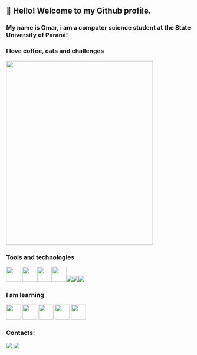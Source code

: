## 👋 Hello! Welcome to my Github profile.
### My name is Omar, i am a computer science student at the State University of Paraná!

### I love coffee, cats and challenges
<img src = "https://c.tenor.com/oS5SFKhlWYwAAAAd/angry-cat.gif" width = "398" height = "498" />


### Tools and technologies
<img src="https://cdn.jsdelivr.net/gh/devicons/devicon/icons/javascript/javascript-original.svg" width="40" height="40" /> <img src="https://cdn.jsdelivr.net/gh/devicons/devicon/icons/html5/html5-original.svg" width="40" height="40" /><img src="https://cdn.jsdelivr.net/gh/devicons/devicon/icons/css3/css3-original.svg" width="40" height="40" /><img src="https://cdn.jsdelivr.net/gh/devicons/devicon/icons/java/java-original.svg" width="40" height="40" /><img src="https://cdn.jsdelivr.net/gh/devicons/devicon/icons/mysql/mysql-plain-wordmark.svg" /><img 
src="https://cdn.jsdelivr.net/gh/devicons/devicon/icons/python/python-plain-wordmark.svg" /><img src="https://cdn.jsdelivr.net/gh/devicons/devicon/icons/androidstudio/androidstudio-original.svg" />





### I am learning
<div>
    <img src="https://cdn.jsdelivr.net/gh/devicons/devicon/icons/angularjs/angularjs-original.svg" width="40" height="40" />
    <img src="https://cdn.jsdelivr.net/gh/devicons/devicon/icons/react/react-original.svg" width="40" height="40"/>
    <img src="https://cdn.jsdelivr.net/gh/devicons/devicon/icons/go/go-original-wordmark.svg" width="40" height="40" />
    <img src="https://cdn.jsdelivr.net/gh/devicons/devicon/icons/nodejs/nodejs-original.svg" width="40" height="40" />
    <img src="https://cdn.jsdelivr.net/gh/devicons/devicon/icons/mongodb/mongodb-original.svg" width="40" height="40" />
</div>

### Contacts:
<div>
    <a href = "mailto:omarmahmoud3611@gmail.com"><img src="https://img.shields.io/badge/Gmail-D14836?style=for-the-badge&logo=gmail&logoColor=white" target="_blank"></a>
    <a href = "https://www.linkedin.com/in/omar-mahmoud-1542761b1/" target="_blank"><img src="https://img.shields.io/badge/-LinkedIn-%230077B5?style=for-the-badge&logo=linkedin&logoColor=white" target="_blank"></a>   
</div>
